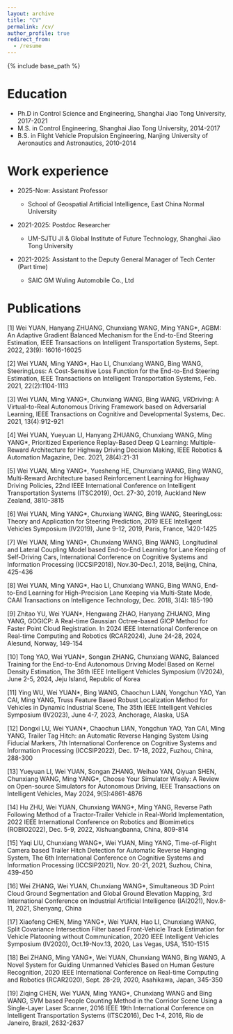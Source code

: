 ```yaml
---
layout: archive
title: "CV"
permalink: /cv/
author_profile: true
redirect_from:
  - /resume
---
```


{% include base_path %}

Education
======
* Ph.D in Control Science and Engineering, Shanghai Jiao Tong University, 2017-2021
* M.S. in Control Engineering, Shanghai Jiao Tong University, 2014-2017
* B.S. in Flight Vehicle Propulsion Engineering, Nanjing University of Aeronautics and Astronautics, 2010-2014

Work experience
======

* 2025-Now: Assistant Professor
  * School of Geospatial Artificial Intelligence, East China Normal University

* 2021-2025: Postdoc Researcher
  * UM-SJTU JI & Global Institute of Future Technology, Shanghai Jiao Tong University


* 2021-2025: Assistant to the Deputy General Manager of Tech Center (Part time)
  * SAIC GM Wuling Automobile Co., Ltd
  

<!-- * Summer 2015: Research Assistant
  * GitHub University
  * Duties included: Tagging issues
  * Supervisor: Professor Git -->
  
<!-- Skills
======
* Skill 1
* Skill 2
  * Sub-skill 2.1
  * Sub-skill 2.2
  * Sub-skill 2.3
* Skill 3 -->

Publications
======
[1] Wei YUAN, Hanyang ZHUANG, Chunxiang WANG, Ming YANG*, AGBM: An Adaptive Gradient Balanced Mechanism for the End-to-End Steering Estimation, IEEE Transactions on Intelligent Transportation Systems, Sept. 2022, 23(9): 16016-16025

[2] Wei YUAN, Ming YANG*, Hao LI, Chunxiang WANG, Bing WANG, SteeringLoss: A Cost-Sensitive Loss Function for the End-to-End Steering Estimation, IEEE Transactions on Intelligent Transportation Systems, Feb. 2021, 22(2):1104-1113

[3] Wei YUAN, Ming YANG*, Chunxiang WANG, Bing WANG, VRDriving: A Virtual-to-Real Autonomous Driving Framework based on Adversarial Learning, IEEE Transactions on Cognitive and Developmental Systems, Dec. 2021, 13(4):912-921

[4] Wei YUAN, Yueyuan LI, Hanyang ZHUANG, Chunxiang WANG, Ming YANG*, Prioritized Experience Replay-Based Deep Q Learning: Multiple-Reward Architecture for Highway Driving Decision Making, IEEE Robotics & Automation Magazine, Dec. 2021, 28(4):21-31

[5] Wei YUAN, Ming YANG*, Yuesheng HE, Chunxiang WANG, Bing WANG, Multi-Reward Architecture based Reinforcement Learning for Highway Driving Policies, 22nd IEEE International Conference on Intelligent Transportation Systems (ITSC2019), Oct. 27-30, 2019, Auckland New Zealand, 3810-3815

[6] Wei YUAN, Ming YANG*, Chunxiang WANG, Bing WANG, SteeringLoss: Theory and Application for Steering Prediction, 2019 IEEE Intelligent Vehicles Symposium (IV2019), June 9-12, 2019, Paris, France, 1420-1425

[7] Wei YUAN, Ming YANG*, Chunxiang WANG, Bing WANG, Longitudinal and Lateral Coupling Model based End-to-End Learning for Lane Keeping of Self-Driving Cars, International Conference on Cognitive Systems and Information Processing (ICCSIP2018), Nov.30-Dec.1, 2018, Beijing, China, 425-436

[8] Wei YUAN, Ming YANG*, Hao LI, Chunxiang WANG, Bing WANG, End-to-End Learning for High-Precision Lane Keeping via Multi-State Mode, CAAI Transactions on Intelligence Technology, Dec. 2018, 3(4): 185-190

[9] Zhitao YU, Wei YUAN*, Hengwang ZHAO, Hanyang ZHUANG, Ming YANG, GOGICP: A Real-time Gaussian Octree-based GICP Method for Faster Point Cloud Registration. In 2024 IEEE International Conference on Real-time Computing and Robotics (RCAR2024), June 24-28, 2024, Alesund, Norway, 149-154

[10] Tong YAO, Wei YUAN*, Songan ZHANG, Chunxiang WANG, Balanced Training for the End-to-End Autonomous Driving Model Based on Kernel Density Estimation, The 36th IEEE Intelligent Vehicles Symposium (IV2024),  June 2-5, 2024, Jeju Island, Republic of Korea

[11] Ying WU, Wei YUAN*, Bing WANG, Chaochun LIAN, Yongchun YAO, Yan CAI, Ming YANG, Truss Feature Based Robust Localization Method for Vehicles in Dynamic Industrial Scene, The 35th IEEE Intelligent Vehicles Symposium (IV2023), June 4-7, 2023, Anchorage, Alaska, USA

[12] Dongxi LU, Wei YUAN*, Chaochun LIAN, Yongchun YAO, Yan CAI, Ming YANG, Trailer Tag Hitch: an Automatic Reverse Hanging System Using Fiducial Markers, 7th International Conference on Cognitive Systems and Information Processing (ICCSIP2022), Dec. 17-18, 2022, Fuzhou, China, 288-300

[13] Yueyuan LI, Wei YUAN, Songan ZHANG, Weihao YAN, Qiyuan SHEN, Chunxiang WANG, Ming YANG*, Choose Your Simulator Wisely: A Review on Open-source Simulators for Autonomous Driving, IEEE Transactions on Intelligent Vehicles, May 2024, 9(5):4861-4876

[14] Hu ZHU, Wei YUAN, Chunxiang WANG*, Ming YANG, Reverse Path Following Method of a Tractor-Trailer Vehicle in Real-World Implementation, 2022 IEEE International Conference on Robotics and Biomimetics (ROBIO2022), Dec. 5-9, 2022, Xishuangbanna, China, 809-814

[15] Yaqi LIU, Chunxiang WANG*, Wei YUAN, Ming YANG, Time-of-Flight Camera based Trailer Hitch Detection for Automatic Reverse Hanging System, The 6th International Conference on Cognitive Systems and Information Processing (ICCSIP2021), Nov. 20-21, 2021, Suzhou, China, 439-450

[16] Wei ZHANG, Wei YUAN, Chunxiang WANG*, Simultaneous 3D Point Cloud Ground Segmentation and Global Ground Elevation Mapping, 3rd International Conference on Industrial Artificial Intelligence (IAI2021), Nov.8-11, 2021, Shenyang, China

[17] Xiaofeng CHEN, Ming YANG*, Wei YUAN, Hao LI, Chunxiang WANG, Split Covariance Intersection Filter based Front-Vehicle Track Estimation for Vehicle Platooning without Communication, 2020 IEEE Intelligent Vehicles Symposium (IV2020), Oct.19-Nov.13, 2020, Las Vegas, USA, 1510-1515

[18] Bei ZHANG, Ming YANG*, Wei YUAN, Chunxiang WANG, Bing WANG, A Novel System for Guiding Unmanned Vehicles Based on Human Gesture Recognition, 2020 IEEE International Conference on Real-time Computing and Robotics (RCAR2020), Sept. 28-29, 2020, Asahikawa, Japan, 345-350

[19] Ziqing CHEN, Wei YUAN, Ming YANG*, Chunxiang WANG and Bing WANG, SVM based People Counting Method in the Corridor Scene Using a Single-Layer Laser Scanner, 2016 IEEE 19th International Conference on Intelligent Transportation Systems (ITSC2016), Dec 1-4, 2016, Rio de Janeiro, Brazil, 2632-2637



<!-- Publications
======
  <ul>{% for post in site.publications reversed %}
    {% include archive-single-cv.html %}
  {% endfor %}</ul> -->
  
<!-- Talks
======
  <ul>{% for post in site.talks reversed %}
    {% include archive-single-talk-cv.html  %}
  {% endfor %}</ul> -->
  
<!-- Teaching
======
  <ul>{% for post in site.teaching reversed %}
    {% include archive-single-cv.html %}
  {% endfor %}</ul> -->
  
<!-- Service and leadership
======
* Currently signed in to 43 different slack teams -->
